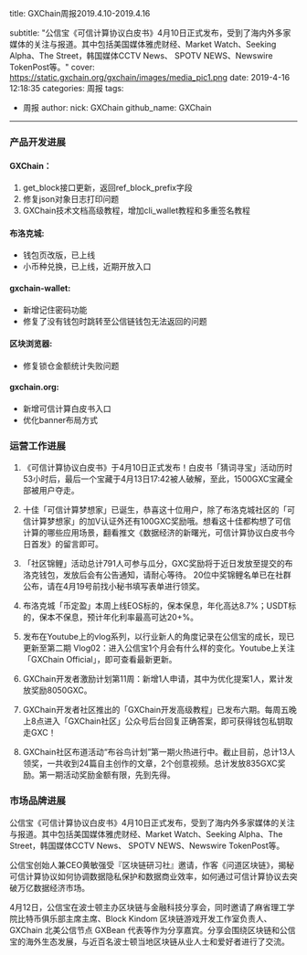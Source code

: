 title: GXChain周报2019.4.10-2019.4.16

subtitle: "公信宝《可信计算协议白皮书》4月10日正式发布，受到了海内外多家媒体的关注与报道。其中包括美国媒体雅虎财经、Market Watch、Seeking Alpha、The Street，韩国媒体CCTV News、 SPOTV NEWS、Newswire TokenPost等。"
cover: https://static.gxchain.org/gxchain/images/media_pic1.png
date: 2019-4-16 12:18:35
categories: 周报
tags:
  - 周报
author:
    nick: GXChain
    github_name: GXChain
---

### 产品开发进展
#### GXChain：
1. get_block接口更新，返回ref_block_prefix字段
2. 修复json对象日志打印问题
3. GXChain技术文档高级教程，增加cli_wallet教程和多重签名教程

#### 布洛克城:
- 钱包页改版，已上线
- 小币种兑换，已上线，近期开放入口

#### gxchain-wallet:
- 新增记住密码功能
- 修复了没有钱包时跳转至公信链钱包无法返回的问题

#### 区块浏览器:
- 修复锁仓金额统计失败问题

#### gxchain.org:
- 新增可信计算白皮书入口
- 优化banner布局方式


### 运营工作进展

 
1. 《可信计算协议白皮书》于4月10日正式发布！白皮书「猜词寻宝」活动历时53小时后，最后一个宝藏于4月13日17:42被人破解，至此，1500GXC宝藏全部被用户夺走。

2. 十佳「可信计算梦想家」已诞生，恭喜这十位用户，除了布洛克城社区的「可信计算梦想家」的加V认证外还有100GXC奖励哦。想看这十佳都构想了可信计算的哪些应用场景，翻看推文《数据经济的新曙光，可信计算协议白皮书今日首发》的留言即可。

3. 「社区锦鲤」活动总计791人可参与瓜分，GXC奖励将于近日发放至提交的布洛克钱包，发放后会有公告通知，请耐心等待。
20位中奖锦鲤名单已在社群公布，请在4月19号前找小秘书填写表单进行领奖。

4. 布洛克城「币定盈」本周上线EOS标的，保本保息，年化高达8.7%；USDT标的，保本不保息，预计年化利率最高可达20+%。

5. 发布在Youtube上的vlog系列，以行业新人的角度记录在公信宝的成长，现已更新至第二期 Vlog02：进入公信宝1个月会有什么样的变化。Youtube上关注「GXChain Official」，即可查看最新更新。

6. GXChain开发者激励计划第11周：新增1人申请，其中为优化提案1人，累计发放奖励8050GXC。

7. GXChain开发者社区推出的「GXChain开发高级教程」已发布六期。每周五晚上8点进入「GXChain社区」公众号后台回复正确答案，即可获得钱包私钥取走GXC！ 

8. GXChain社区布道活动“布谷鸟计划”第一期火热进行中。截止目前，总计13人领奖，一共收到24篇自主创作的文章，2个创意视频。总计发放835GXC奖励。第一期活动奖励金额有限，先到先得。



### 市场品牌进展

公信宝《可信计算协议白皮书》4月10日正式发布，受到了海内外多家媒体的关注与报道。其中包括美国媒体雅虎财经、Market Watch、Seeking Alpha、The Street，韩国媒体CCTV News、 SPOTV NEWS、Newswire TokenPost等。

公信宝创始人兼CEO黄敏强受『区块链研习社』邀请，作客《问道区块链》，揭秘可信计算协议如何协调数据隐私保护和数据商业效率，如何通过可信计算协议去突破万亿数据经济市场。

4月12日，公信宝在波士顿主办区块链与金融科技分享会，同时邀请了麻省理工学院比特币俱乐部主席主席、Block Kindom 区块链游戏开发工作室负责人、GXChain 北美公信节点 GXBean 代表等作为分享嘉宾。分享会围绕区块链和公信宝的海外生态发展，与近百名波士顿当地区块链从业人士和爱好者进行了交流。
